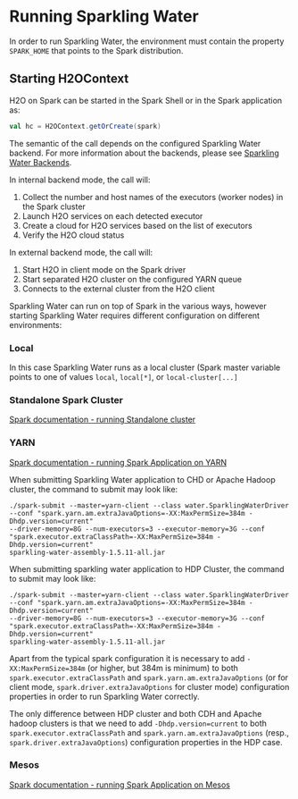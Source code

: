 # Running Sparkling Water

In order to run Sparkling Water, the environment must contain the property `SPARK_HOME` that
points to the Spark distribution.

## Starting H2OContext

H2O on Spark can be started in the Spark Shell or in the Spark application as:

```scala
val hc = H2OContext.getOrCreate(spark)
```

The semantic of the call depends on the configured Sparkling Water backend. For more information
about the backends, please see [Sparkling Water Backends](backends.rst). 

In internal backend mode, the call will:
 1. Collect the number and host names of the executors (worker nodes) in the Spark cluster
 2. Launch H2O services on each detected executor
 3. Create a cloud for H2O services based on the list of executors
 4. Verify the H2O cloud status
 
In external backend mode, the call will:
 1. Start H2O in client mode on the Spark driver
 2. Start separated H2O cluster on the configured YARN queue
 3. Connects to the external cluster from the H2O client


Sparkling Water can run on top of Spark in the various ways, however starting
Sparkling Water requires different configuration on different environments:

### Local
    
In this case Sparkling Water runs as a local cluster (Spark master variable points to one of values `local`, `local[*]`, or `local-cluster[...]`

### Standalone Spark Cluster
    
[Spark documentation - running Standalone cluster](http://spark.apache.org/docs/latest/spark-standalone.html)

### YARN

[Spark documentation - running Spark Application on YARN](http://spark.apache.org/docs/latest/running-on-yarn.html)

When submitting Sparkling Water application to CHD or Apache Hadoop cluster, the command to submit may look like:
```
./spark-submit --master=yarn-client --class water.SparklingWaterDriver --conf "spark.yarn.am.extraJavaOptions=-XX:MaxPermSize=384m -Dhdp.version=current"
--driver-memory=8G --num-executors=3 --executor-memory=3G --conf "spark.executor.extraClassPath=-XX:MaxPermSize=384m -Dhdp.version=current"
sparkling-water-assembly-1.5.11-all.jar
```

When submitting sparkling water application to HDP Cluster, the command to submit may look like:
```
./spark-submit --master=yarn-client --class water.SparklingWaterDriver --conf "spark.yarn.am.extraJavaOptions=-XX:MaxPermSize=384m -Dhdp.version=current"
--driver-memory=8G --num-executors=3 --executor-memory=3G --conf "spark.executor.extraClassPath=-XX:MaxPermSize=384m -Dhdp.version=current"
sparkling-water-assembly-1.5.11-all.jar
```
Apart from the typical spark configuration it is necessary to add `-XX:MaxPermSize=384m` (or higher, but 384m is minimum) to both `spark.executor.extraClassPath` and `spark.yarn.am.extraJavaOptions` (or for client mode, `spark.driver.extraJavaOptions` for cluster mode) configuration properties in order to run Sparkling Water correctly.

The only difference between HDP cluster and both CDH and Apache hadoop clusters is that we need to add `-Dhdp.version=current` to both `spark.executor.extraClassPath` and `spark.yarn.am.extraJavaOptions` (resp., `spark.driver.extraJavaOptions`) configuration properties in the HDP case.

### Mesos
    
[Spark documentation - running Spark Application on Mesos](http://spark.apache.org/docs/latest/running-on-mesos.html)
